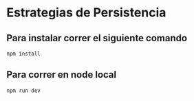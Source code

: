 # Estrategias de Persistencia

## Para instalar correr el siguiente comando
```npm install```

## Para correr en node local
```npm run dev```

